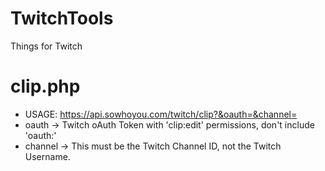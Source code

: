 # TwitchTools
Things for Twitch


# clip.php
- USAGE: https://api.sowhoyou.com/twitch/clip?&oauth=&channel=
- oauth -> Twitch oAuth Token with 'clip:edit' permissions, don't include 'oauth:'
- channel -> This must be the Twitch Channel ID, not the Twitch Username.
